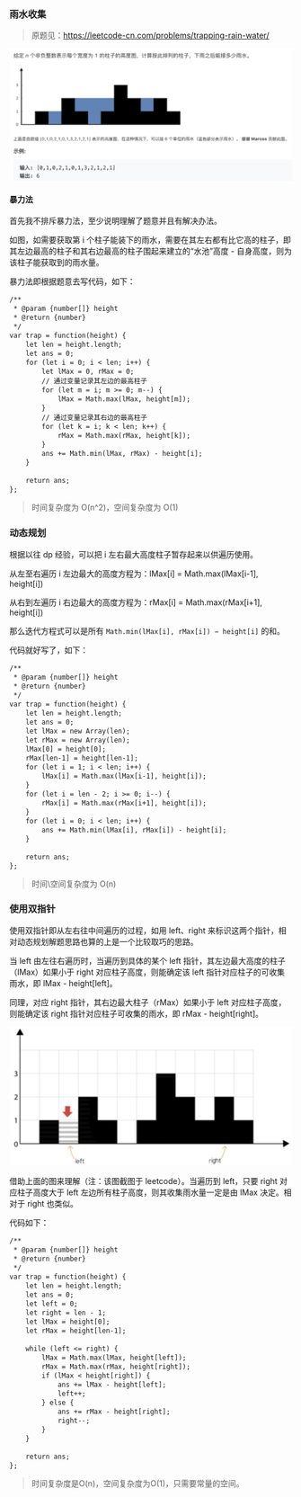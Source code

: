 ### 雨水收集

> 原题见：https://leetcode-cn.com/problems/trapping-rain-water/

![trapping-rain-water](./../../../assets/algorithm/uncategorized/trapping-rain-water.jpg)

#### 暴力法
首先我不排斥暴力法，至少说明理解了题意并且有解决办法。

如图，如需要获取第 i 个柱子能装下的雨水，需要在其左右都有比它高的柱子，即其左边最高的柱子和其右边最高的柱子围起来建立的“水池”高度 - 自身高度，则为该柱子能获取到的雨水量。

暴力法即根据题意去写代码，如下：
```JS
/**
 * @param {number[]} height
 * @return {number}
 */
var trap = function(height) {
    let len = height.length;
    let ans = 0;
    for (let i = 0; i < len; i++) {
        let lMax = 0, rMax = 0;
        // 通过变量记录其左边的最高柱子
        for (let m = i; m >= 0; m--) {
            lMax = Math.max(lMax, height[m]);
        }
        // 通过变量记录其右边的最高柱子
        for (let k = i; k < len; k++) {
            rMax = Math.max(rMax, height[k]);
        }
        ans += Math.min(lMax, rMax) - height[i];
    }

    return ans;
};
```
> 时间复杂度为 O(n^2)，空间复杂度为 O(1)

### 动态规划
根据以往 dp 经验，可以把 i 左右最大高度柱子暂存起来以供遍历使用。

从左至右遍历 i 左边最大的高度方程为：lMax[i] = Math.max(lMax[i-1], height[i])

从右到左遍历 i 右边最大的高度方程为：rMax[i] = Math.max(rMax[i+1], height[i])

那么迭代方程式可以是所有 `Math.min(lMax[i], rMax[i]) − height[i]` 的和。

代码就好写了，如下：
```JS
/**
 * @param {number[]} height
 * @return {number}
 */
var trap = function(height) {
    let len = height.length;
    let ans = 0;
    let lMax = new Array(len);
    let rMax = new Array(len);
    lMax[0] = height[0];
    rMax[len-1] = height[len-1];
    for (let i = 1; i < len; i++) {
        lMax[i] = Math.max(lMax[i-1], height[i]);
    }
    for (let i = len - 2; i >= 0; i--) {
        rMax[i] = Math.max(rMax[i+1], height[i]);
    }
    for (let i = 0; i < len; i++) {
        ans += Math.min(lMax[i], rMax[i]) - height[i];
    }

    return ans;
};
```
> 时间\空间复杂度为 O(n)

### 使用双指针
使用双指针即从左右往中间遍历的过程，如用 left、right 来标识这两个指针，相对动态规划解题思路也算的上是一个比较取巧的思路。

当 left 由左往右遍历时，当遍历到具体的某个 left 指针，其左边最大高度的柱子（lMax）如果小于 right 对应柱子高度，则能确定该 left 指针对应柱子的可收集雨水，即 lMax - height[left]。

同理，对应 right 指针，其右边最大柱子（rMax）如果小于 left 对应柱子高度，则能确定该 right 指针对应柱子可收集的雨水，即 rMax - height[right]。

![trapping-rain-water](./../../../assets/algorithm/uncategorized/trapping-rain-water-step.jpg)

借助上面的图来理解（注：该图截图于 leetcode）。当遍历到 left，只要 right 对应柱子高度大于 left 左边所有柱子高度，则其收集雨水量一定是由 lMax 决定。相对于 right 也类似。

代码如下：
```JS
/**
 * @param {number[]} height
 * @return {number}
 */
var trap = function(height) {
    let len = height.length;
    let ans = 0;
    let left = 0;
    let right = len - 1;
    let lMax = height[0];
    let rMax = height[len-1];
    
    while (left <= right) {
        lMax = Math.max(lMax, height[left]);
        rMax = Math.max(rMax, height[right]);
        if (lMax < height[right]) {
            ans += lMax - height[left];
            left++;
        } else {
            ans += rMax - height[right];
            right--;
        }
    }

    return ans;
};
```
> 时间复杂度是O(n)，空间复杂度为O(1)，只需要常量的空间。